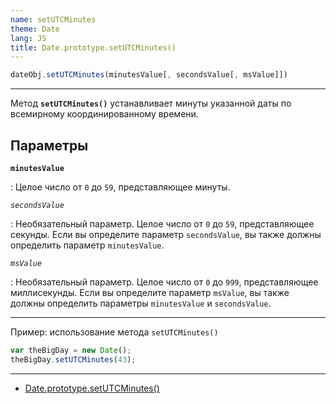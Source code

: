 ```yaml
---
name: setUTCMinutes
theme: Date
lang: JS
title: Date.prototype.setUTCMinutes()
---
```


```js
dateObj.setUTCMinutes(minutesValue[, secondsValue[, msValue]])
```

---

Метод **`setUTCMinutes()`** устанавливает минуты указанной даты по всемирному координированному времени.

## Параметры

**`minutesValue`**

: Целое число от `0` до `59`, представляющее минуты.

_`secondsValue`_

: Необязательный параметр. Целое число от `0` до `59`, представляющее секунды. Если вы определите параметр `secondsValue`, вы также должны определить параметр `minutesValue`.

_`msValue`_

: Необязательный параметр. Целое число от `0` до `999`, представляющее миллисекунды. Если вы определите параметр `msValue`, вы также должны определить параметры `minutesValue` и `secondsValue`.

---

Пример: использование метода `setUTCMinutes()`

```js
var theBigDay = new Date();
theBigDay.setUTCMinutes(43);
```

---

- [Date.prototype.setUTCMinutes()](https://developer.mozilla.org/ru/docs/Web/JavaScript/Reference/Global_Objects/Date/setUTCMinutes)
